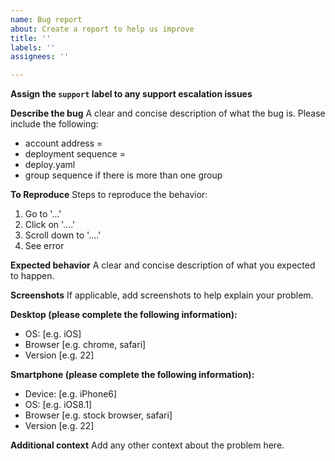 ```yaml
---
name: Bug report
about: Create a report to help us improve
title: ''
labels: ''
assignees: ''

---
```


**Assign the `support` label to any support escalation issues**

**Describe the bug**
A clear and concise description of what the bug is. Please include the following:
- account address =
- deployment sequence =
- deploy.yaml
- group sequence if there is more than one group

**To Reproduce**
Steps to reproduce the behavior:
1. Go to '...'
2. Click on '....'
3. Scroll down to '....'
4. See error

**Expected behavior**
A clear and concise description of what you expected to happen.

**Screenshots**
If applicable, add screenshots to help explain your problem.

**Desktop (please complete the following information):**
 - OS: [e.g. iOS]
 - Browser [e.g. chrome, safari]
 - Version [e.g. 22]

**Smartphone (please complete the following information):**
 - Device: [e.g. iPhone6]
 - OS: [e.g. iOS8.1]
 - Browser [e.g. stock browser, safari]
 - Version [e.g. 22]

**Additional context**
Add any other context about the problem here.
